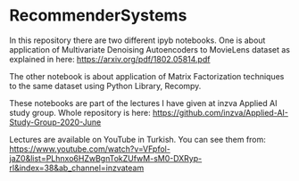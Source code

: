 # RecommenderSystems

In this repository there are two different ipyb notebooks. One is about application of Multivariate Denoising Autoencoders to MovieLens dataset as explained in here: https://arxiv.org/pdf/1802.05814.pdf

The other notebook is about application of Matrix Factorization techniques to the same dataset using Python Library, Recompy.

These notebooks are part of the lectures I have given at inzva Applied AI study group. Whole repository is here: https://github.com/inzva/Applied-AI-Study-Group-2020-June

Lectures are available on YouTube in Turkish. You can see them from: https://www.youtube.com/watch?v=VFpfol-jaZ0&list=PLhnxo6HZwBgnTokZUfwM-sM0-DXRyp-rl&index=38&ab_channel=inzvateam
